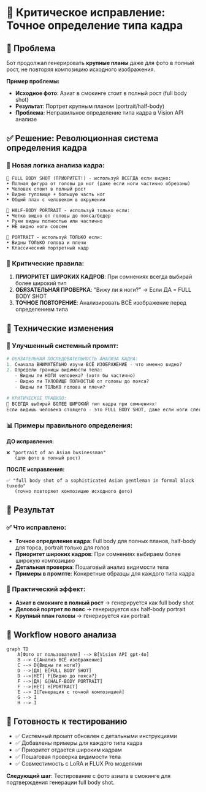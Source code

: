 # 🎯 Критическое исправление: Точное определение типа кадра

## 🐛 Проблема
Бот продолжал генерировать **крупные планы** даже для фото в полный рост, не повторяя композицию исходного изображения.

**Пример проблемы:**
- **Исходное фото**: Азиат в смокинге стоит в полный рост (full body shot)
- **Результат**: Портрет крупным планом (portrait/half-body)
- **Проблема**: Неправильное определение типа кадра в Vision API анализе

## ✅ Решение: Революционная система определения кадра

### 🎯 Новая логика анализа кадра:

```
📐 FULL BODY SHOT (ПРИОРИТЕТ!) - используй ВСЕГДА если видно:
• Полная фигура от головы до ног (даже если ноги частично обрезаны)
• Человек стоит в полный рост
• Видно туловище + большую часть ног
• Общий план с человеком в окружении

📐 HALF-BODY PORTRAIT - используй только если:
• Четко видно от головы до пояса/бедер
• Руки видны полностью или частично  
• НЕ видно ноги совсем

📐 PORTRAIT - используй ТОЛЬКО если:
• Видны ТОЛЬКО голова и плечи
• Классический портретный кадр
```

### 🚨 Критические правила:

1. **ПРИОРИТЕТ ШИРОКИХ КАДРОВ**: При сомнениях всегда выбирай более широкий тип
2. **ОБЯЗАТЕЛЬНАЯ ПРОВЕРКА**: "Вижу ли я ноги?" → Если ДА = FULL BODY SHOT
3. **ТОЧНОЕ ПОВТОРЕНИЕ**: Анализировать ВСЁ изображение перед определением типа

## 🔧 Технические изменения

### 📱 Улучшенный системный промпт:
```python
# ОБЯЗАТЕЛЬНАЯ ПОСЛЕДОВАТЕЛЬНОСТЬ АНАЛИЗА КАДРА:
1. Сначала ВНИМАТЕЛЬНО изучи ВСЁ ИЗОБРАЖЕНИЕ - что именно видно?
2. Определи границы видимости тела:
   - Видны ли НОГИ человека? (хотя бы частично)
   - Видно ли ТУЛОВИЩЕ ПОЛНОСТЬЮ от головы до пояса?
   - Видны ли ТОЛЬКО голова и плечи?

# КРИТИЧЕСКОЕ ПРАВИЛО:
🚨 ВСЕГДА выбирай БОЛЕЕ ШИРОКИЙ тип кадра при сомнениях!
Если видишь человека стоящего - это FULL BODY SHOT, даже если ноги слегка обрезаны!
```

### 📊 Примеры правильного определения:

**ДО исправления:**
```
❌ "portrait of an Asian businessman" 
   (для фото в полный рост)
```

**ПОСЛЕ исправления:**
```
✅ "full body shot of a sophisticated Asian gentleman in formal black tuxedo"
   (точно повторяет композицию исходного фото)
```

## 🎯 Результат

### ✅ Что исправлено:
- **Точное определение кадра**: Full body для полных планов, half-body для торса, portrait только для голов
- **Приоритет широких кадров**: При сомнениях выбираем более широкую композицию
- **Детальная проверка**: Пошаговый анализ видимости тела
- **Примеры в промпте**: Конкретные образцы для каждого типа кадра

### 🚀 Практический эффект:
- **Азиат в смокинге в полный рост** → генерируется как full body shot
- **Деловой портрет по пояс** → генерируется как half-body portrait  
- **Крупный план головы** → генерируется как portrait

## 🔄 Workflow нового анализа

```mermaid
graph TD
    A[Фото от пользователя] --> B[Vision API gpt-4o]
    B --> C[Анализ ВСЁ изображение]
    C --> D{Видны ли ноги?}
    D -->|ДА| E[FULL BODY SHOT]
    D -->|НЕТ| F{Видно до пояса?}
    F -->|ДА| G[HALF-BODY PORTRAIT]
    F -->|НЕТ| H[PORTRAIT]
    E --> I[Генерация с точной композицией]
    G --> I
    H --> I
```

## 🎉 Готовность к тестированию

- ✅ Системный промпт обновлен с детальными инструкциями
- ✅ Добавлены примеры для каждого типа кадра
- ✅ Приоритет отдается широким кадрам
- ✅ Пошаговая проверка видимости тела
- ✅ Совместимость с LoRA и FLUX Pro моделями

**Следующий шаг**: Тестирование с фото азиата в смокинге для подтверждения генерации full body shot. 